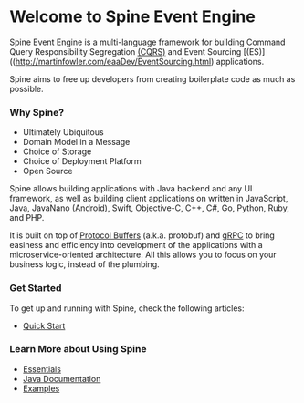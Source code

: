 # Welcome to Spine Event Engine

Spine Event Engine is a multi-language framework for building Command Query Responsibility Segregation [(CQRS)](http://martinfowler.com/bliki/CQRS.html) and Event Sourcing [(ES)]((http://martinfowler.com/eaaDev/EventSourcing.html) applications.

Spine aims to free up developers from creating boilerplate code as much as possible.


### Why Spine?

*  Ultimately Ubiquitous 
*  Domain Model in a Message
*  Choice of Storage
*  Choice of Deployment Platform
*  Open Source

Spine allows building applications with Java backend and any UI framework, as well as building client applications on  written in JavaScript, Java, JavaNano (Android), Swift, Objective-C, C++, C#, Go, Python, Ruby, and PHP.

It is built on top of [Protocol Buffers](https://developers.google.com/protocol-buffers/docs/overview) (a.k.a. protobuf) and [gRPC](http://www.grpc.io/docs/) to bring easiness and efficiency into development of the applications with a microservice-oriented architecture. All this allows you to focus on your business logic, instead of the plumbing.


### Get Started

To get up and running with Spine, check the following articles:
* [Quick Start](/getting_started/README.md)


### Learn More about Using Spine


* [Essentials](/essentials.README.md)
* [Java Documentation](/java.README.md)
* [Examples](/examples/README.md)